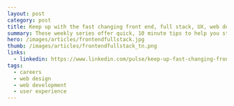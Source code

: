 ```yaml
---
layout: post
category: post
title: Keep up with the fast changing front end, full stack, UX, web design and mobile industries with these seven online weekly series
summary: These weekly series offer quick, 10 minute tips to help you stay frosty and challenge you to keep learning about Android development, web media, mastering interview code, CSS, Sharepoint, UX and Visual Studio.
hero: /images/articles/frontendfullstack.jpg
thumb: /images/articles/frontendfullstack_tn.png
links:
  - linkedin: https://www.linkedin.com/pulse/keep-up-fast-changing-front-end-full-stack-ux-web-seven-villalobos
tags:
  - careers
  - web design
  - web development
  - user experience
---
```

